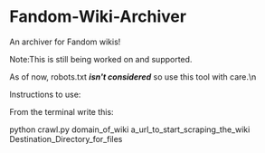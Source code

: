 # Fandom-Wiki-Archiver
An archiver for Fandom wikis!

Note:This is still being worked on and supported.  

As of now, robots.txt ***isn't considered*** so use this tool with care.\n

Instructions to use:

From the terminal write this:

python crawl.py domain_of_wiki a_url_to_start_scraping_the_wiki Destination_Directory_for_files
